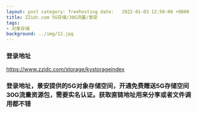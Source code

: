 ```yaml
---
layout: post category: freehosting date:   2022-01-03 12:50:00 +0800
title: ZZidc.com 5G存储/30G流量/景安
tags:
- 对象存储
background: ../img/12.jpg
---
```



### 登录地址<br>
https://www.zzidc.com/storage/kystorageindex

### 登录地址，景安提供的5G对象存储空间，开通免费赠送5G存储空间30G流量资源包，需要实名认证。获取直链地址用来分享或者文件调用都不错<br>